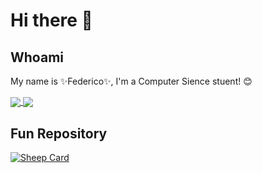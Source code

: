 # Hi there 👋

## Whoami

My name is ✨Federico✨, I'm a Computer Sience stuent! 😊

<!--
**Mitra98t/Mitra98t** is a ✨ _special_ ✨ repository because its `README.md` (this file) appears on your GitHub profile.

Here are some ideas to get you started:

- 🔭 I’m currently working on ...
- 🌱 I’m currently learning ...
- 👯 I’m looking to collaborate on ...
- 🤔 I’m looking for help with ...
- 💬 Ask me about ...
- 📫 How to reach me: ...
- 😄 Pronouns: ...
- ⚡ Fun fact: ...
-->

<a href="https://github.com/anuraghazra/github-readme-stats">
  <img align="center" src="https://github-readme-stats.vercel.app/api?username=Mitra98t&count_private=true&theme=onedark&show_icons=true&count_private=true&hide=issues" />
</a>
<a href="https://github.com/anuraghazra/convoychat">
  <img align="center" src="https://github-readme-stats.vercel.app/api/top-langs/?username=Mitra98t&theme=onedark" />
</a>

## Fun Repository

[![Sheep Card](https://github-readme-stats.vercel.app/api/pin/?username=Mitra98t&repo=sheep&theme=onedark)](https://github.com/Mitra98t/github-readme-stats)

<!--
## University

[![my-uni-dev Card](https://github-readme-stats.vercel.app/api/pin/?username=Mitra98t&repo=my-uni-dev)](https://github.com/Mitra98t/github-readme-stats)ù
-->